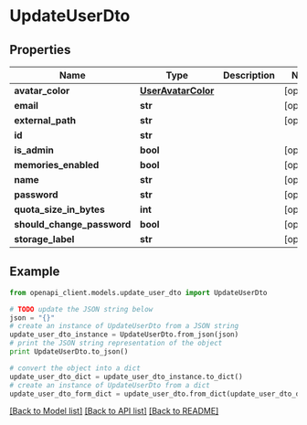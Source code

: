# UpdateUserDto


## Properties
Name | Type | Description | Notes
------------ | ------------- | ------------- | -------------
**avatar_color** | [**UserAvatarColor**](UserAvatarColor.md) |  | [optional] 
**email** | **str** |  | [optional] 
**external_path** | **str** |  | [optional] 
**id** | **str** |  | 
**is_admin** | **bool** |  | [optional] 
**memories_enabled** | **bool** |  | [optional] 
**name** | **str** |  | [optional] 
**password** | **str** |  | [optional] 
**quota_size_in_bytes** | **int** |  | [optional] 
**should_change_password** | **bool** |  | [optional] 
**storage_label** | **str** |  | [optional] 

## Example

```python
from openapi_client.models.update_user_dto import UpdateUserDto

# TODO update the JSON string below
json = "{}"
# create an instance of UpdateUserDto from a JSON string
update_user_dto_instance = UpdateUserDto.from_json(json)
# print the JSON string representation of the object
print UpdateUserDto.to_json()

# convert the object into a dict
update_user_dto_dict = update_user_dto_instance.to_dict()
# create an instance of UpdateUserDto from a dict
update_user_dto_form_dict = update_user_dto.from_dict(update_user_dto_dict)
```
[[Back to Model list]](../README.md#documentation-for-models) [[Back to API list]](../README.md#documentation-for-api-endpoints) [[Back to README]](../README.md)


